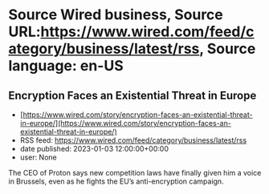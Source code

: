 # Source Wired business, Source URL:https://www.wired.com/feed/category/business/latest/rss, Source language: en-US

## Encryption Faces an Existential Threat in Europe
 - [https://www.wired.com/story/encryption-faces-an-existential-threat-in-europe/](https://www.wired.com/story/encryption-faces-an-existential-threat-in-europe/)
 - RSS feed: https://www.wired.com/feed/category/business/latest/rss
 - date published: 2023-01-03 12:00:00+00:00
 - user: None

The CEO of Proton says new competition laws have finally given him a voice in Brussels, even as he fights the EU’s anti-encryption campaign.
